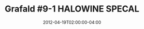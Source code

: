 ---
title: "Grafald #9-1 HALOWINE SPECAL"
type: "image"
date: 2012-04-19T02:00:00-04:00
draft: false
categories: ["Projects"]
image_path: "../img/2012/9-1.png"
alt_text: ""
is_subpage: true
---